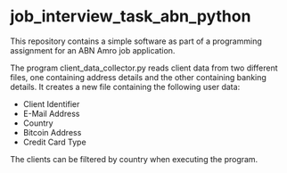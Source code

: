 # job_interview_task_abn_python

This repository contains a simple software as part of a programming assignment for an ABN Amro job application.

The program client_data_collector.py reads client data from two different files, one containing address details and the other containing banking details. It creates a new file containing the following user data:

* Client Identifier
* E-Mail Address
* Country
* Bitcoin Address
* Credit Card Type

The clients can be filtered by country when executing the program.
